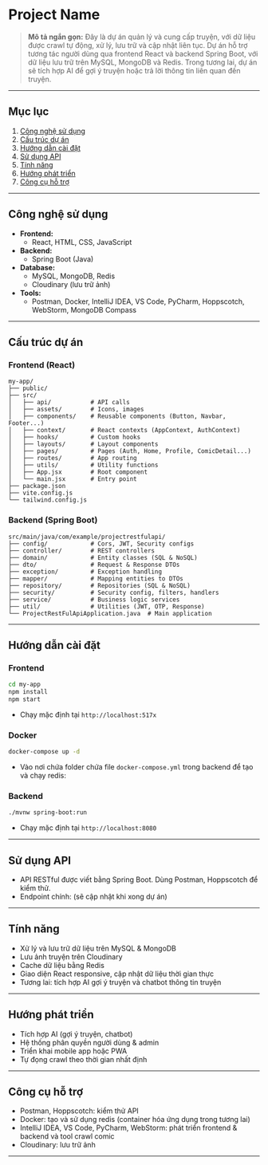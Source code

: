 # Project Name

> **Mô tả ngắn gọn:** Đây là dự án quản lý và cung cấp truyện, với dữ liệu được crawl tự động, xử lý, lưu trữ và cập nhật liên tục. Dự án hỗ trợ tương tác người dùng qua frontend React và backend Spring Boot, với dữ liệu lưu trữ trên MySQL, MongoDB và Redis. Trong tương lai, dự án sẽ tích hợp AI để gợi ý truyện hoặc trả lời thông tin liên quan đến truyện.

---

## Mục lục

1. [Công nghệ sử dụng](#công-nghệ-sử-dụng)  
2. [Cấu trúc dự án](#cấu-trúc-dự-án)  
3. [Hướng dẫn cài đặt](#hướng-dẫn-cài-đặt)  
4. [Sử dụng API](#sử-dụng-api)  
5. [Tính năng](#tính-năng)  
6. [Hướng phát triển](#hướng-phát-triển)  
7. [Công cụ hỗ trợ](#công-cụ-hỗ-trợ)  

---

## Công nghệ sử dụng

- **Frontend:**  
  - React, HTML, CSS, JavaScript  
- **Backend:**  
  - Spring Boot (Java)  
- **Database:**  
  - MySQL, MongoDB, Redis  
  - Cloudinary (lưu trữ ảnh)  
- **Tools:**  
  - Postman, Docker, IntelliJ IDEA, VS Code, PyCharm, Hoppscotch, WebStorm, MongoDB Compass

---

## Cấu trúc dự án

### Frontend (React)
```
my-app/
├── public/
├── src/
│   ├── api/           # API calls
│   ├── assets/        # Icons, images
│   ├── components/    # Reusable components (Button, Navbar, Footer...)
│   ├── context/       # React contexts (AppContext, AuthContext)
│   ├── hooks/         # Custom hooks
│   ├── layouts/       # Layout components
│   ├── pages/         # Pages (Auth, Home, Profile, ComicDetail...)
│   ├── routes/        # App routing
│   ├── utils/         # Utility functions
│   ├── App.jsx        # Root component
│   └── main.jsx       # Entry point
├── package.json
├── vite.config.js
└── tailwind.config.js
```

### Backend (Spring Boot)
```
src/main/java/com/example/projectrestfulapi/
├── config/            # Cors, JWT, Security configs
├── controller/        # REST controllers
├── domain/            # Entity classes (SQL & NoSQL)
├── dto/               # Request & Response DTOs
├── exception/         # Exception handling
├── mapper/            # Mapping entities to DTOs
├── repository/        # Repositories (SQL & NoSQL)
├── security/          # Security config, filters, handlers
├── service/           # Business logic services
├── util/              # Utilities (JWT, OTP, Response)
└── ProjectRestFulApiApplication.java  # Main application
```

---

## Hướng dẫn cài đặt

### Frontend
```bash
cd my-app
npm install
npm start
```
- Chạy mặc định tại `http://localhost:517x`

### Docker
```bash
docker-compose up -d
```
- Vào nơi chứa folder chứa file `docker-compose.yml` trong backend để tạo và chạy redis:

### Backend
```bash
./mvnw spring-boot:run
```
- Chạy mặc định tại `http://localhost:8080`
---

## Sử dụng API
- API RESTful được viết bằng Spring Boot. Dùng Postman, Hoppscotch để kiểm thử.
- Endpoint chính: (sẽ cập nhật khi xong dự án)

---

## Tính năng
- Xử lý và lưu trữ dữ liệu trên MySQL & MongoDB
- Lưu ảnh truyện trên Cloudinary
- Cache dữ liệu bằng Redis
- Giao diện React responsive, cập nhật dữ liệu thời gian thực
- Tương lai: tích hợp AI gợi ý truyện và chatbot thông tin truyện

---

## Hướng phát triển
- Tích hợp AI (gợi ý truyện, chatbot)
- Hệ thống phân quyền người dùng & admin
- Triển khai mobile app hoặc PWA
- Tự đọng crawl theo thời gian nhất định

---

## Công cụ hỗ trợ
- Postman, Hoppscotch: kiểm thử API
- Docker: tạo và sử dụng redis (container hóa ứng dụng trong tương lai)
- IntelliJ IDEA, VS Code, PyCharm, WebStorm: phát triển frontend & backend và tool crawl comic
- Cloudinary: lưu trữ ảnh

---
